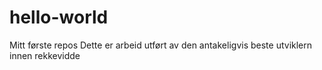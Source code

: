 # hello-world
Mitt første repos
Dette er arbeid utført av den antakeligvis beste utviklern innen rekkevidde
